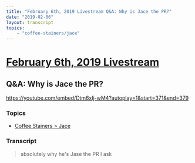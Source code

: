 ```yaml
---
title: "February 6th, 2019 Livestream Q&A: Why is Jace the PR?"
date: "2019-02-06"
layout: transcript
topics:
    - "coffee-stainers/jace"
---
```

# [February 6th, 2019 Livestream](../2019-02-06.md)
## Q&A: Why is Jace the PR?
https://youtube.com/embed/Dtm6xIj-wM4?autoplay=1&start=371&end=379

### Topics
* [Coffee Stainers > Jace](../topics/coffee-stainers/jace.md)

### Transcript

> absolutely why he's Jase the PR I ask

